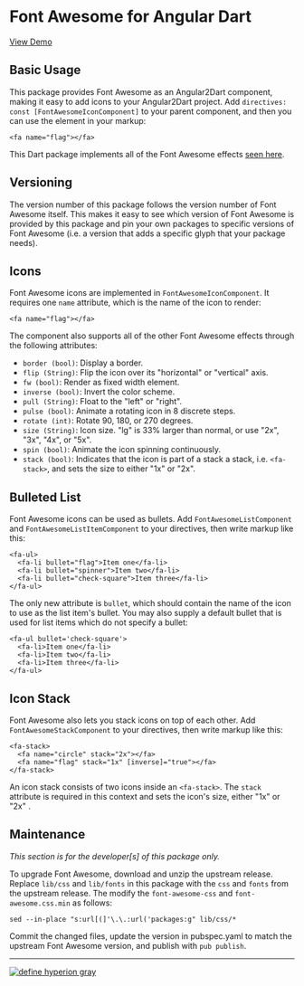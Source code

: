 # Font Awesome for Angular Dart

[View Demo](https://hyperiongray.github.io/ng_fontawesome/)

## Basic Usage

This package provides Font Awesome as an Angular2Dart component, making it easy
to add icons to your Angular2Dart project. Add `directives: const
[FontAwesomeIconComponent]` to your parent component, and then you can use the
element in your markup:

    <fa name="flag"></fa>

This Dart package implements all of the Font Awesome effects [seen
here](http://fontawesome.io/examples/).

## Versioning

The version number of this package follows the version number of Font Awesome
itself. This makes it easy to see which version of Font Awesome is provided by
this package and pin your own packages to specific versions of Font Awesome
(i.e. a version that adds a specific glyph that your package needs).

## Icons

Font Awesome icons are implemented in `FontAwesomeIconComponent`. It requires
one `name` attribute, which is the name of the icon to render:

    <fa name="flag"></fa>

The component also supports all of the other Font Awesome effects through the
following attributes:

* `border (bool)`: Display a border.
* `flip (String)`: Flip the icon over its "horizontal" or "vertical" axis.
* `fw (bool)`: Render as fixed width element.
* `inverse (bool)`: Invert the color scheme.
* `pull (String)`: Float to the "left" or "right".
* `pulse (bool)`: Animate a rotating icon in 8 discrete steps.
* `rotate (int)`: Rotate 90, 180, or 270 degrees.
* `size (String)`: Icon size. "lg" is 33% larger than normal, or use "2x", "3x",
  "4x", or "5x".
* `spin (bool)`: Animate the icon spinning continuously.
* `stack (bool)`: Indicates that the icon is part of a stack a stack, i.e.
  `<fa-stack>`, and sets the size to either "1x" or "2x".

## Bulleted List

Font Awesome icons can be used as bullets. Add `FontAwesomeListComponent` and
`FontAwesomeListItemComponent` to your directives, then write markup like this:

    <fa-ul>
      <fa-li bullet="flag">Item one</fa-li>
      <fa-li bullet="spinner">Item two</fa-li>
      <fa-li bullet="check-square">Item three</fa-li>
    </fa-ul>

The only new attribute is `bullet`, which should contain the name of the icon
to use as the list item's bullet. You may also supply a default bullet that
is used for list items which do not specify a bullet:

    <fa-ul bullet='check-square'>
      <fa-li>Item one</fa-li>
      <fa-li>Item two</fa-li>
      <fa-li>Item three</fa-li>
    </fa-ul>

## Icon Stack

Font Awesome also lets you stack icons on top of each other. Add
`FontAwesomeStackComponent` to your directives, then write markup like this:

    <fa-stack>
      <fa name="circle" stack="2x"></fa>
      <fa name="flag" stack="1x" [inverse]="true"></fa>
    </fa-stack>

An icon stack consists of two icons inside an `<fa-stack>`. The `stack`
attribute is required in this context and sets the icon's size, either "1x" or
"2x" .

## Maintenance

_This section is for the developer[s] of this package only._

To upgrade Font Awesome, download and unzip the upstream release. Replace
`lib/css` and `lib/fonts` in this package with the `css` and `fonts` from
the upstream release. The modify the `font-awesome-css` and
`font-awesome.css.min` as follows:

    sed --in-place "s:url[(]'\.\.:url('packages:g" lib/css/*

Commit the changed files, update the version in pubspec.yaml to match the
upstream Font Awesome version, and publish with `pub publish`.

---

[![define hyperion gray](https://hyperiongray.s3.amazonaws.com/define-hg.svg)](https://hyperiongray.com/?pk_campaign=github&pk_kwd=ng_fontawesome "Hyperion Gray")

